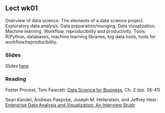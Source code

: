
## Lect wk01

Overview of data science. The elements of a data science project. Exploratory data analysis.
Data preparation/munging. Data visualization. Machine learning. Workflow, reproducibility and productivity.
Tools: R/Python, databases, machine learning libraries, big data tools, tools for workflow/reproducibility.


### Slides

Slides [here](https://drive.google.com/open?id=1PmOffoPnJAgw3FeU2icZ33eDWBJa994D4kb22ngHUf0).


### Reading

Foster Provost, Tom Fawcett: [Data Science for Business](http://www.amazon.com/Data-Science-Business-data-analytic-thinking/dp/1449361323), Ch. 2 (pp. 26-41)

Sean Kandel, Andreas Paepcke, Joseph M. Hellerstein, and Jeffrey Heer: [Enterprise Data Analysis and Visualization: An Interview Study](http://db.cs.berkeley.edu/papers/vast12-interview.pdf)





